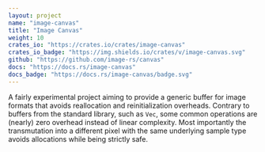 ```yaml
---
layout: project
name: "image-canvas"
title: "Image Canvas"
weight: 10
crates_io: "https://crates.io/crates/image-canvas"
crates_io_badge: "https://img.shields.io/crates/v/image-canvas.svg"
github: "https://github.com/image-rs/canvas"
docs: "https://docs.rs/image-canvas"
docs_badge: "https://docs.rs/image-canvas/badge.svg"
---
```


A fairly experimental project aiming to provide a generic buffer for image
formats that avoids reallocation and reinitialization overheads. Contrary to
buffers from the standard library, such as `Vec`, some common operations are
(nearly) zero overhead instead of linear complexity. Most importantly the
transmutation into a different pixel with the same underlying sample type
avoids allocations while being strictly safe.
